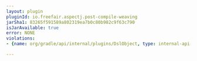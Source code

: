 ```yaml
---
layout: plugin
pluginId: io.freefair.aspectj.post-compile-weaving
jarSha1: 83265f591589a802319ea7b0c80b982c9f63c790
isJarAvailable: true
error: NONE
violations:
- {name: org/gradle/api/internal/plugins/DslObject, type: internal-api-usage}

---
```

